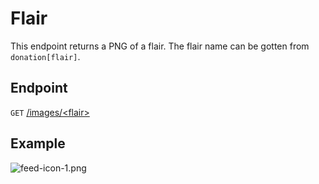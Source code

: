 # Flair
This endpoint returns a PNG of a flair. The flair name can be gotten from `donation[flair]`.

## Endpoint
`GET` [/images/\<flair\>](https://assets01.teamassets.net/images/feed-icon-1.png)

## Example
![feed-icon-1.png](https://assets01.teamassets.net/images/feed-icon-1.png)
